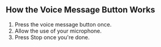 ## How the Voice Message Button Works

1. Press the voice message button once.
2. Allow the use of your microphone.
3. Press Stop once you're done.
